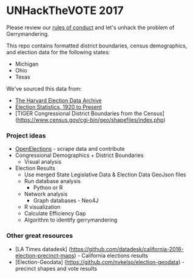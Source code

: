 # UNHackTheVOTE 2017

Please review our [rules of conduct](https://github.com/thursdaynetwork/Hackathon_Gerrymandering/blob/master/CodeOfConduct.md) and let's unhack the problem of Gerrymandering.

This repo contains formatted district boundaries, census demographics, and election data for the following states:

- Michigan
- Ohio
- Texas

We've sourced this data from:

- [The Harvard Election Data Archive](https://dataverse.harvard.edu/dataverse/eda?q=&types=dataverses%3Adatasets&sort=dateSort&order=desc&page=1)
- [Election Statistics, 1920 to Present](http://history.house.gov/Institution/Election-Statistics/Election-Statistics/)
- [TIGER Congressional District Boundaries from the Census] (https://www.census.gov/cgi-bin/geo/shapefiles/index.php)



### Project ideas

- [OpenElections](http://docs.openelections.net/) - scrape data and contribute
- Congressional Demographics + District Boundaries
  - Visual analysis
- Election Results
  - Use merged State Legislative Data &  Election Data GeoJson files
  - Run database analysis 
    - Python or R
  - Network analysis
    - Graph databases - Neo4J
  - R visualization
  - Calculate Efficiency Gap
  - Algorithm to identify gerrymandering

### Other great resources

- [LA Times datadesk] (https://github.com/datadesk/california-2016-election-precinct-maps)  - California elections results
- [Election-Geodata] (https://github.com/nvkelso/election-geodata) - precinct shapes and vote results



